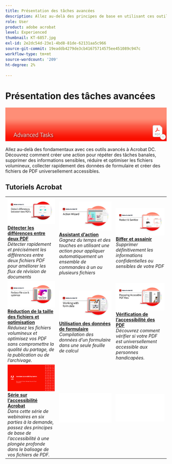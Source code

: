 ```yaml
---
title: Présentation des tâches avancées
description: Allez au-delà des principes de base en utilisant ces outils avancés dans Acrobat
role: User
product: adobe acrobat
level: Experienced
thumbnail: KT-6857.jpg
exl-id: 2e2dc54d-23e1-4bd8-81de-62131aa5c966
source-git-commit: 19eaddb4279de3cb41675714575ee451089c947c
workflow-type: tm+mt
source-wordcount: '209'
ht-degree: 2%

---
```


# Présentation des tâches avancées

![Image de prise en main d’Acrobat](../assets/Hero-AdvancedTasks.png)

Allez au-delà des fondamentaux avec ces outils avancés à Acrobat DC. Découvrez comment créer une action pour répéter des tâches banales, supprimer des informations sensibles, réduire et optimiser les fichiers volumineux, collecter rapidement des données de formulaire et créer des fichiers de PDF universellement accessibles.

## Tutoriels Acrobat

<table style="table-layout:fixed">
<tr>
  <td>
    <a href="compare.md">
      <img alt="Détecter les différences entre deux PDF" src="../assets/Compare_1280.png" />
    </a>
    <div>
    <a href="compare.md"><strong>Détecter les différences entre deux PDF</strong></a>
    </div>
    <em>Détecter rapidement et précisément les différences entre deux fichiers PDF pour améliorer les flux de révision de documents</em>
    <br>
  </td>
  <td>
    <a href="action.md">
      <img alt="Assistant d’action" src="../assets/Action.jpg" />
    </a>
    <div>
    <a href="action.md"><strong>Assistant d’action</strong></a>
    </div>
    <em>Gagnez du temps et des touches en utilisant une action pour appliquer automatiquement un ensemble de commandes à un ou plusieurs fichiers</em>
    <br>
  </td>
  <td>
    <a href="redact.md">
      <img alt="Biffer et assainir" src="../assets/Redact.jpg" />
    </a>
    <div>
    <a href="redact.md"><strong>Biffer et assainir</strong></a>
    </div>
    <em>Supprimer définitivement les informations confidentielles ou sensibles de votre PDF</em>
    <br>
  </td>  
</tr>
<tr>
  <td>
    <a href="reduce.md">
      <img alt="Réduction de la taille des fichiers et optimisation" src="../assets/Reduce.jpg" />
    </a>
    <div>
    <a href="reduce.md"><strong>Réduction de la taille des fichiers et optimisation</strong></a>
    </div>
    <em>Réduisez les fichiers volumineux et optimisez vos PDF sans compromettre la qualité du partage, de la publication ou de l’archivage.</em>
    <br>
  </td>
  <td>
    <a href="formdata.md">
      <img alt="Assistant d’action" src="../assets/FormData.jpg" />
    </a>
    <div>
    <a href="formdata.md"><strong>Utilisation des données de formulaire</strong></a>
    </div>
    <em>Compilation des données d’un formulaire dans une seule feuille de calcul</em>
    <br>
  </td>
  <td>
    <a href="accessibility.md">
      <img alt="Vérification de l’accessibilité des PDF" src="../assets/PreparingAccessible.jpg" />
    </a>
    <div>
    <a href="accessibility.md"><strong>Vérification de l’accessibilité des PDF</strong></a>
    </div>
    <em>Découvrez comment vérifier si votre PDF est universellement accessible aux personnes handicapées.</em>
    <br>
  </td>
</tr>
<tr>
  <td>
    <a href="accessibility-series.md">
      <img alt="Préparation des fichiers de PDF accessibles" src="../assets/Accessibilityseries_1280.png" />
    </a>
    <div>
    <a href="accessibility-series.md"><strong>Série sur l’accessibilité Acrobat</strong></a>
    </div>
    <em>Dans cette série de webinaires en six parties à la demande, passez des principes de base de l’accessibilité à une plongée profonde dans le balisage de vos fichiers de PDF.</em>
    <br>
  </td>
  <td>
   <img alt="Espacement" src="../assets/Whitespacer.png" />
    <div>
    <br>
  </td>
  <td>
   <img alt="Espacement" src="../assets/Whitespacer.png" />
    <div>
    <br>
  </td>
</tr>
</table>
